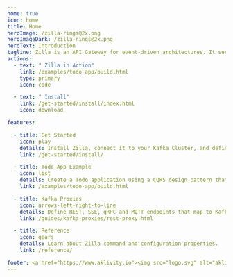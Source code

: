 ```yaml
---
home: true
icon: home
title: Home
heroImage: /zilla-rings@2x.png
heroImageDark: /zilla-rings@2x.png
heroText: Introduction
tagline: Zilla is an API Gateway for event-driven architectures. It securely interfaces web apps, IoT clients, and microservices to Apache Kafka® via declaratively defined API endpoints.
actions:
  - text: " Zilla in Action"
    link: /examples/todo-app/build.html
    type: primary
    icon: code

  - text: " Install"
    link: /get-started/install/index.html
    icon: download

features:

  - title: Get Started
    icon: play
    details: Install Zilla, connect it to your Kafka Cluster, and define your first API endpoints.
    link: /get-started/install/

  - title: Todo App Example
    icon: list
    details: Create a Todo application using a CQRS design pattern that's backed by Apache Kafka and Zilla.
    link: /examples/todo-app/build.html

  - title: Kafka Proxies
    icon: arrows-left-right-to-line
    details: Define REST, SSE, gRPC and MQTT endpoints that map to Kafka topic streams.
    link: /guides/kafka-proxies/rest-proxy.html

  - title: Reference
    icon: gears
    details: Learn about Zilla command and configuration properties.
    link: /reference/

footer: <a href="https://www.aklivity.io"><img src="logo.svg" alt="aklivity"></a>
---
```

